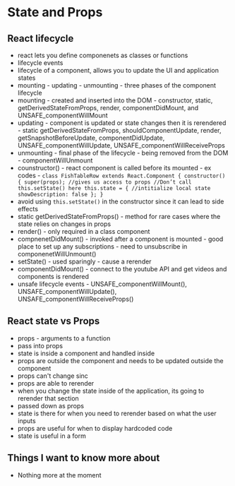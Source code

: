 # State and Props
## React lifecycle 
- react lets you define componenets as classes or functions
- lifecycle events
- lifecycle of a component, allows you to update the UI and application states
- mounting - updating - unmounting - three phases of the component lifecycle
- mounting - created and inserted into the DOM - constructor, static, getDerivedStateFromProps, render, componentDidMount, and UNSAFE_componentWillMount
- updating - component is updated or state changes then it is rerendered - static getDerivedStateFromProps, shouldComponentUpdate, render,
getSnapshotBeforeUpdate, componentDidUpdate, UNSAFE_componentWillUpdate, UNSAFE_componentWillReceiveProps
- unmounting - final phase of the lifecycle - being removed from the DOM - componentWillUnmount
- counstructor() - react component is called before its mounted - ex codes -
`class FishTableRow extends React.Component {
constructor() {
super(props); //gives us access to props
//Don’t call this.setState() here
this.state = { //intitialize local state
showDescription: false
}; }`
- avoid using `this.setState()` in the constructor since it can lead to side effects
- static getDerivedStateFromProps() - method for rare cases where the state relies on changes in props 
- render() - only required in a class component 
- compnenetDidMount() - invoked after a component is mounted - good place to set up any subscriptions - need to unsubscribe in componenetWillUnmount()
- setState() - used sparingly - cause a rerender 
- componentDidMount() - connect to the youtube API and get videos and components is rendered
- unsafe lifecycle events - UNSAFE_componentWillMount(), UNSAFE_componentWillUpdate(), UNSAFE_componentWillReceiveProps()

## React state vs Props
- props - arguments to a function 
- pass into props
- state is inside a component and handled inside
- props are outside the component and needs to be updated outside the component
- props can't change sinc
- props are able to rerender 
- when you change the state inside of the application, its going to rerender that section
- passed down as props
- state is there for when you need to rerender based on what the user inputs
- props are useful for when to display hardcoded code
- state is useful in a form

## Things I want to know more about
- Nothing more at the moment






